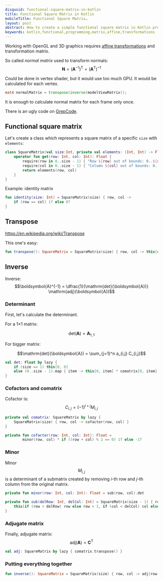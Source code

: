 ```yaml
---
disqusid: functional-square-matrix-in-kotlin
title: Functional Square Matrix in Kotlin
mobileTitle: Functional Square Matrix…
layout: post
abstract: How to create a simple functional square matrix in Kotlin programming language
keywords: kotlin,functional,programming,matrix,affine,transformations
---
```


Working with OpenGL and 3D graphics requires [affine transformations](https://en.wikipedia.org/wiki/Affine_transformation) and transformation matrix.

So called _normal matrix_ used to transform normals:
$$\boldsymbol{N} = \big(\boldsymbol{A}^{-1}\big)^\mathrm{T} = \big(\boldsymbol{A}^\mathrm{T}\big)^{-1}$$

Could be done in vertex shader, but it would use too much GPU. It would be calculated for each vertex.

```glsl
mat4 normalMatrix = transpose(inverse(modelViewMatrix));
```

It is enough to calculate normal matrix for each frame only once.

There is an ugly code on
[GrepCode](http://grepcode.com/file/repository.grepcode.com/java/ext/com.google.android/android/4.0.1_r1/android/opengl/Matrix.java#Matrix.invertM%28float%5B%5D%2Cint%2Cfloat%5B%5D%2Cint%29).

## Functional square matrix

Let's create a class which represents a square matrix of a specific `size` with `elements`:

```kotlin
class SquareMatrix(val size:Int, private val elements: (Int, Int) -> Float) {
	operator fun get(row: Int, col: Int): Float {
		require(row in 0..size - 1) { "Row ${row} out of bounds: 0..${size - 1}" }
		require(col in 0..size - 1) { "Column ${col} out of bounds: 0..${size - 1}" }
		return elements(row, col)
	}
}
```

Example: identity matrix

```kotlin
fun identity(size: Int) = SquareMatrix(size) { row, col ->
	if (row == col) 1f else 0f
}
```

## Transpose

https://en.wikipedia.org/wiki/Transpose

This one's easy:

```kotlin
fun transpose(): SquareMatrix = SquareMatrix(size) { row, col -> this[col, row] }
```

## Inverse

Inverse:
$$\boldsymbol{A}^{-1} = \dfrac{1}{\mathrm{det}(\boldsymbol{A})} \mathrm{adj}(\boldsymbol{A})$$

### Determinant

First, let's calculate the determinant.

For a 1×1 matrix:

$$\mathrm{det}(\boldsymbol{A}) = \boldsymbol{A}_{1,1}$$

For bigger matrix:

$$\mathrm{det}(\boldsymbol{A}) = \sum_{j=1}^n a_{i,j} C_{i,j}$$

```kotlin
val det: Float by lazy {
	if (size == 1) this[0, 0]
	else (0..size - 1).map { item -> this[0, item] * comatrix[0, item] }.sum()
}
```

### Cofactors and comatrix

Cofactor is:
$$C_{i,j} = (-1)^{i+j} M_{i,j}$$

```kotlin
private val comatrix: SquareMatrix by lazy {
	SquareMatrix(size) { row, col -> cofactor(row, col) }
}
```

```kotlin
private fun cofactor(row: Int, col: Int): Float =
		minor(row, col) * if ((row + col) % 2 == 0) 1f else -1f
```

### Minor

Minor $$M_{i,j}$$ is a determinant of a submatrix created by removing _i_-th row and _j_-th column from the original matrix.

```kotlin
private fun minor(row: Int, col: Int): Float = sub(row, col).det
```

```kotlin
private fun sub(delRow: Int, delCol: Int) = SquareMatrix(size - 1) { row, col ->
	this[if (row < delRow) row else row + 1, if (col < delCol) col else col + 1]
}
```

### Adjugate matrix

Finally, adjugate matrix:
$$\mathrm{adj}(\boldsymbol{A}) = \boldsymbol{C}^\mathrm{T}$$

```kotlin
val adj: SquareMatrix by lazy { comatrix.transpose() }
```

### Putting everything together

```kotlin
fun inverse(): SquareMatrix = SquareMatrix(size) { row, col -> adj[row, col] / det }
```
